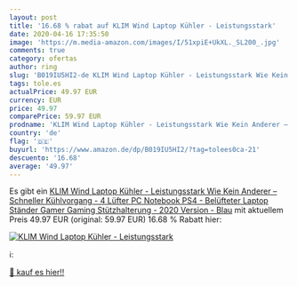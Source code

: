 ```yaml
---
layout: post
title: '16.68 % rabat auf KLIM Wind Laptop Kühler - Leistungsstark'
date: 2020-04-16 17:35:50
image: 'https://m.media-amazon.com/images/I/51xpiE+UkXL._SL200_.jpg'
comments: true
category: ofertas
author: ring
slug: 'B019IU5HI2-de KLIM Wind Laptop Kühler - Leistungsstark Wie Kein Anderer...'
tags: tole.es
actualPrice: 49.97 EUR
currency: EUR
price: 49.97
comparePrice: 59.97 EUR
prodname: 'KLIM Wind Laptop Kühler - Leistungsstark Wie Kein Anderer – Schneller Kühlvorgang - 4 Lüfter PC Notebook PS4 - Belüfteter Laptop Ständer  Gamer Gaming Stützhalterung - 2020 Version - Blau'
country: 'de'
flag: '🇩🇪'
buyurl: 'https://www.amazon.de/dp/B019IU5HI2/?tag=tolees0ca-21'
descuento: '16.68'
average: '49.97'
---
```


Es gibt ein [KLIM Wind Laptop Kühler - Leistungsstark Wie Kein Anderer – Schneller Kühlvorgang - 4 Lüfter PC Notebook PS4 - Belüfteter Laptop Ständer  Gamer Gaming Stützhalterung - 2020 Version - Blau](https://www.amazon.de/dp/B019IU5HI2/?tag=tolees0ca-21) mit aktuellem Preis 49.97 EUR (original: 59.97 EUR) 16.68 % Rabatt hier:

[![KLIM Wind Laptop Kühler - Leistungsstark](https://m.media-amazon.com/images/I/51xpiE+UkXL._SL200_.jpg)](https://www.amazon.de/dp/B019IU5HI2/?tag=tolees0ca-21)

ℹ️:


[🛒 kauf es hier!!](https://www.amazon.de/dp/B019IU5HI2/?tag=tolees0ca-21)
